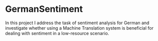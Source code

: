 # GermanSentiment
In this project I address the task of sentiment analysis for German and investigate whether using a Machine Translation system is beneficial for dealing with sentiment in a low-resource scenario.
